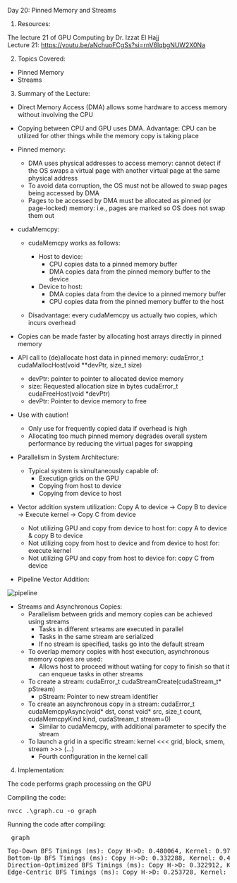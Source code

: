 Day 20: Pinned Memory and Streams

1) Resources:

The lecture 21 of GPU Computing by Dr. Izzat El Hajj  
Lecture 21: https://youtu.be/aNchuoFCgSs?si=rnV6lqbgNUW2X0Na

2) Topics Covered:

- Pinned Memory
- Streams

3) Summary of the Lecture:  

- Direct Memory Access (DMA) allows some hardware to access memory without involving the CPU
- Copying between CPU and GPU uses DMA. Advantage: CPU can be utilized for other things while the memory copy is taking place

- Pinned memory:
    - DMA uses physical addresses to access memory: cannot detect if the OS swaps a virtual page with another virtual page at the same physical address
    - To avoid data corruption, the OS must not be allowed to swap pages being accessed by DMA
    - Pages to be accessed by DMA must be allocated as pinned (or page-locked) memory: i.e., pages are marked so OS does not swap them out

- cudaMemcpy:
    - cudaMemcpy works as follows:
        - Host to device:
            - CPU copies data to a pinned memory buffer
            - DMA copies data from the pinned memory buffer to the device
        - Device to host:
            - DMA copies data from the device to a pinned memory buffer
            - CPU copies data from the pinned memory buffer to the host
    
    - Disadvantage: every cudaMemcpy us actually two copies, which incurs overhead

- Copies can be made faster by allocating host arrays directly in pinned memory
- API call to (de)allocate host data in pinned memory:
    cudaError_t cudaMallocHost(void **devPtr, size_t size)
    - devPtr: pointer to pointer to allocated device memory
    - size: Requested allocation size in bytes
    cudaError_t cudaFreeHost(void *devPtr)
    - devPtr: Pointer to device memory to free
- Use with caution!
    - Only use for frequently copied data if overhead is high
    - Allocating too much pinned memory degrades overall system performance by reducing the virtual pages for swapping

- Parallelism in System Architecture:
    - Typical system is simultaneously capable of:
        - Executign grids on the GPU
        - Copying from host to device
        - Copying from device to host

- Vector addition system utilization:
    Copy A to device -> Copy B to device -> Execute kernel -> Copy C from device  

    - Not utilizing GPU and copy from device to host for: copy A to device & copy B to device
    - Not utilizing copy from host to device and from device to host for: execute kernel
    - Not utilizing GPU and copy from host to device for: copy C from device

- Pipeline Vector Addition:

![pipeline](images/pipeline.png)

- Streams and Asynchronous Copies:
    - Parallelism between grids and memory copies can be achieved using streams
        - Tasks in different srteams are executed in parallel
        - Tasks in the same stream are serialized
        - If no stream is specified, tasks go into the default stream
    - To overlap memory copies with host execution, asynchronous memory copies are used:
        - Allows host to proceed without watiing for copy to finish so that it can enqueue tasks in other streams
    - To create a stream:
        cudaError_t cudaStreamCreate(cudaStream_t* pStream)
        - pStream: Pointer to new stream identifier
    - To create an asynchronous copy in a stream:
        cudaError_t cudaMemcpyAsync(void* dst, const void* src, size_t count, cudaMemcpyKind kind, cudaStream_t stream=0)
        - Similar to cudaMemcpy, with additional parameter to specify the stream
    - To launch a grid in a specific stream:
        kernel <<< grid, block, smem, stream >>> (...)
        - Fourth configuration in the kernel call

4) Implementation:

The code performs graph processing on the GPU

Compiling the code:  

<pre>nvcc .\graph.cu -o graph</pre>

Running the code after compiling: 
<pre> graph </pre>

<pre>Top-Down BFS Timings (ms): Copy H->D: 0.480064, Kernel: 0.977760, Copy D->H: 0.001632, Total: 1.493472
Bottom-Up BFS Timings (ms): Copy H->D: 0.332288, Kernel: 0.400640, Copy D->H: 0.001696, Total: 0.776704
Direction-Optimized BFS Timings (ms): Copy H->D: 0.322912, Kernel: 0.187040, Copy D->H: 0.001824, Total: 0.527072
Edge-Centric BFS Timings (ms): Copy H->D: 0.253728, Kernel: 0.240256, Copy D->H: 0.001728, Total: 0.537536</pre>
